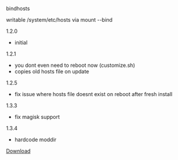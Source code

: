 bindhosts

writable /system/etc/hosts via mount --bind
  
  1.2.0
   - initial
  
  1.2.1
   - you dont even need to reboot now (customize.sh)
   - copies old hosts file on update
   
  1.2.5
   - fix issue where hosts file doesnt exist on reboot after fresh install

  1.3.3
   - fix magisk support
   
  1.3.4
   - hardcode moddir  

[Download](https://raw.githubusercontent.com/backslashxx/bindhosts/master/module.zip)
